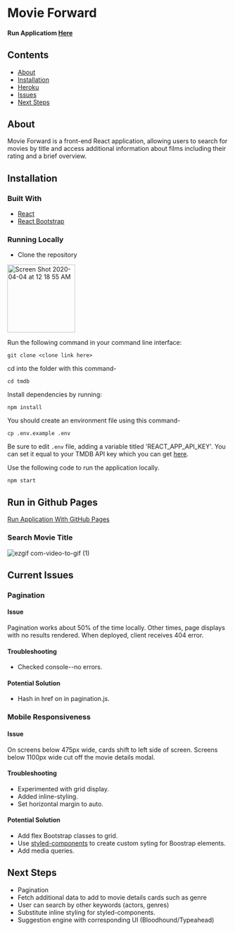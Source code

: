 # Movie Forward

#### Run Applicatiom [Here](https://kaciehatley.github.io/tmdb/)

## Contents
* [About](#about)
* [Installation](#installation)
* [Heroku](#ghpages)
* [Issues](#issues)
* [Next Steps](#steps)

## About<a name="about"></a>

Movie Forward is a front-end React application, allowing users to search for movies by title and access additional information about films including their rating and a brief overview.  

## Installation<a name="installation"></a>

### Built With

* [React](https://laravel.com/)
* [React Bootstrap](https://github.com/laravel/ui)

### Running Locally

* Clone the repository

<img width="154" alt="Screen Shot 2020-04-04 at 12 18 55 AM" src="https://user-images.githubusercontent.com/55072295/78418421-e2330880-7609-11ea-9598-8374f02146af.png">

Run the following command in your command line interface:

```
git clone <clone link here>
```

cd into the folder with this command-
```
cd tmdb
```

Install dependencies by running:

```
npm install
```

You should create an environment file using this command-
```
cp .env.example .env
```

Be sure to edit `.env` file, adding a variable titled 'REACT_APP_API_KEY'. You can set it equal to your TMDB API key which you can get [here](https://www.themoviedb.org/settings/api).

Use the following code to run the application locally.
```
npm start
```

## Run in Github Pages<a name="ghpages"></a>
[Run Application With GitHub Pages](https://kaciehatley.github.io/tmdb/)

### Search Movie Title
![ezgif com-video-to-gif (1)](https://user-images.githubusercontent.com/55072295/93909421-be55a300-fccd-11ea-8ab2-0349a0e4fc25.gif)

## Current Issues<a name="issues"></a>

### Pagination

#### Issue

Pagination works about 50% of the time locally. Other times, page displays with no results rendered. When deployed, client receives 404 error.

#### Troubleshooting

* Checked console--no errors.

#### Potential Solution

* Hash in href on <a> in pagination.js.

### Mobile Responsiveness

#### Issue

On screens below 475px wide, cards shift to left side of screen. Screens below 1100px wide cut off the movie details modal.

#### Troubleshooting

* Experimented with grid display.
* Added inline-styling.
* Set horizontal margin to auto.

#### Potential Solution

* Add flex Bootstrap classes to grid. 
* Use [styled-components](https://styled-components.com/) to create custom syting for Boostrap elements.
* Add media queries.

## Next Steps <a name="steps"></a>

* Pagination
* Fetch additional data to add to movie details cards such as genre
* User can search by other keywords (actors, genres)
* Substitute inline styling for styled-components.
* Suggestion engine with corresponding UI (Bloodhound/Typeahead)

